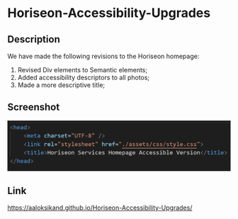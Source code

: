 # Horiseon-Accessibility-Upgrades
## Description
We have made the following revisions to the Horiseon homepage:
1.  Revised Div elements to Semantic elements;
2.  Added accessibility descriptors to all photos;
3.  Made a more descriptive title;
## Screenshot
![Image Caption](assets/readme_images/title_revision.PNG)
## Link
https://aaloksikand.github.io/Horiseon-Accessibility-Upgrades/